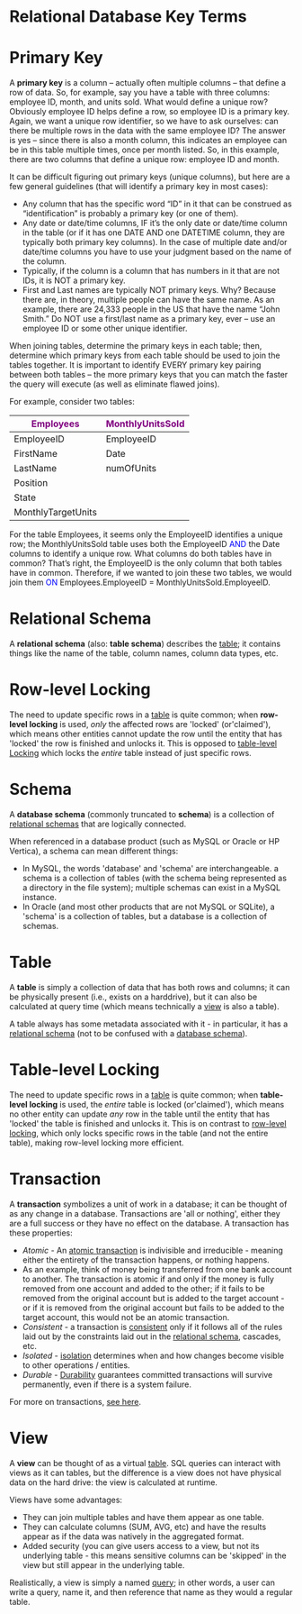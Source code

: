 # Relational Database Key Terms

# Primary Key
 
A **primary key** is a column – actually often multiple columns – that define a row of data.  So, for example, say you have a table with three columns: employee ID, month, and units sold.  What would define a unique row?  Obviously employee ID helps define a row, so employee ID is a primary key.  Again, we want a unique row identifier, so we have to ask ourselves: can there be multiple rows in the data with the same employee ID?  The answer is yes – since there is also a month column, this indicates an employee can be in this table multiple times, once per month listed.  So, in this example, there are two columns that define a unique row: employee ID and month.
 
It can be difficult figuring out primary keys (unique columns), but here are a few general guidelines (that will identify a primary key in most cases):

* Any column that has the specific word “ID” in it that can be construed as “identification” is probably a primary key (or one of them).
* Any date or date/time columns, IF it’s the only date or date/time column in the table (or if it has one DATE AND one DATETIME column, they are typically both primary key columns).  In the case of multiple date and/or date/time columns you have to use your judgment based on the name of the column.
* Typically, if the column is a column that has numbers in it that are not IDs, it is NOT a primary key.
* First and Last names are typically NOT primary keys.  Why?  Because there are, in theory, multiple people can have the same name.  As an example, there are 24,333 people in the US that have the name “John Smith.”  Do NOT use a first/last name as a primary key, ever – use an employee ID or some other unique identifier.

 
When joining tables, determine the primary keys in each table; then, determine which primary keys from each table should be used to join the tables together.  It is important to identify EVERY primary key pairing between both tables – the more primary keys that you can match the faster the query will execute (as well as eliminate flawed joins).
 
For example, consider two tables:
 
| <font color="purple">Employees</font> | <font color="purple">MonthlyUnitsSold</font> |
| --- | --- |
| EmployeeID | EmployeeID | 
| FirstName | Date | 
| LastName | numOfUnits | 
| Position |  | 
| State |   | 
| MonthlyTargetUnits |        | 

 
For the table Employees, it seems only the EmployeeID identifies a unique row; the MonthlyUnitsSold table uses both the EmployeeID <font color="blue">AND</font> the Date columns to identify a unique row.  What columns do both tables have in common?  That’s right, the EmployeeID is the only column that both tables have in common.  Therefore, if we wanted to join these two tables, we would join them <font color="blue">ON</font> Employees.EmployeeID = MonthlyUnitsSold.EmployeeID. 

# Relational Schema

A **relational schema** (also: **table schema**) describes the [table](learn_to_code/relational_databases/database_key_terms?id=table); it contains things like the name of the table, column names, column data types, etc. 

# Row-level Locking

The need to update specific rows in a [table](learn_to_code/relational_databases/database_key_terms?id=table) is quite common; when **row-level locking** is used, _only_ the affected rows are 'locked' (or'claimed'), which means other entities cannot update the row until the entity that has 'locked' the row is finished and unlocks it. This is opposed to [table-level Locking](learn_to_code/relational_databases/database_key_terms?id=table-level-locking) which locks the _entire_ table instead of just specific rows.

# Schema

A **database schema** (commonly truncated to **schema**) is a collection of [relational schemas](learn_to_code/relational_databases/database_key_terms?id=relational-schema) that are logically connected.

When referenced in a database product (such as MySQL or Oracle or HP Vertica), a schema can mean different things:
* In MySQL, the words 'database' and 'schema' are interchangeable. a schema is a collection of tables (with the schema being represented as a directory in the file system); multiple schemas can exist in a MySQL instance.
* In Oracle (and most other products that are not MySQL or SQLite), a 'schema' is a collection of tables, but a database is a collection of schemas.

# Table

A **table** is simply a collection of data that has both rows and columns; it can be physically present (i.e., exists on a harddrive), but it can also be calculated at query time (which means technically a [view](learn_to_code/relational_databases/database_key_terms?id=view) is also a table).

A table always has some metadata associated with it - in particular, it has a [relational schema](learn_to_code/relational_databases/database_key_terms?id=relational-schema) (not to be confused with a [database schema](learn_to_code/relational_databases/database_key_terms?id=schema)).

# Table-level Locking

The need to update specific rows in a [table](learn_to_code/relational_databases/database_key_terms?id=table) is quite common; when **table-level locking** is used, the _entire_ table is locked (or'claimed'), which means no other entity can update _any_ row in the table until the entity that has 'locked' the table is finished and unlocks it. This is on contrast to [row-level locking](learn_to_code/relational_databases/database_key_terms?id=row-level-locking), which only locks specific rows in the table (and not the entire table), making row-level locking more efficient.

# Transaction

A **transaction** symbolizes a unit of work in a database; it can be thought of as any change in a database. Transactions are 'all or nothing', either they are a full success or they have no effect on the database. A transaction has these properties:
* _Atomic_ - An [atomic transaction](https://en.wikipedia.org/wiki/Atomicity_&#40;database_systems&#41;) is indivisible and irreducible - meaning either the entirety of the transaction happens, or nothing happens. 
 * As an example, think of money being transferred from one bank account to another. The transaction is atomic if and only if the money is fully removed from one account and added to the other; if it fails to be removed from the original account but is added to the target account - or if it is removed from the original account but fails to be added to the target account, this would not be an atomic transaction.
* _Consistent_ - a transaction is [consistent](https://en.wikipedia.org/wiki/Consistency_&#40;database_systems&#41;) only if it follows all of the rules laid out by the constraints laid out in the [relational schema](learn_to_code/relational_databases/database_key_terms?id=relational-schema), cascades, etc.
* _Isolated_ - [isolation](https://en.wikipedia.org/wiki/Isolation_&#40;database_systems&#41;) determines when and how changes become visible to other operations / entities.
* _Durable_ - [Durability](https://en.wikipedia.org/wiki/Durability_&#40;database_systems&#41;) guarantees committed transactions will survive permanently, even if there is a system failure.

For more on transactions, [see here](https://en.wikipedia.org/wiki/Database_transaction).


# View

A **view** can be thought of as a virtual [table](learn_to_code/relational_databases/database_key_terms?id=table). SQL queries can interact with views as it can tables, but the difference is a view does not have physical data on the hard drive: the view is calculated at runtime. 

Views have some advantages:
* They can join multiple tables and have them appear as one table.
* They can calculate columns (SUM, AVG, etc) and have the results appear as if the data was natively in the aggregated format.
* Added security (you can give users access to a view, but not its underlying table - this means sensitive columns can be 'skipped' in the view but still appear in the underlying table.

Realistically, a view is simply a named [query](learn_to_code/relational_databases/sql?id=select-query); in other words, a user can write a query, name it, and then reference that name as they would a regular table.